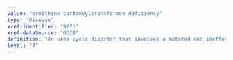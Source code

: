 ```yaml
---
value: "ornithine carbamoyltransferase deficiency"
type: "Disease"
xref-identifier: "9271"
xref-dataSource: "DOID"
definition: "An urea cycle disorder that involves a mutated and ineffective form of the enzyme ornithine transcarbamylase.|OMIM mapping confirmed by DO. [SN]."
level: "4"
---
```

